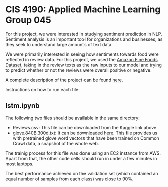 # CIS 4190: Applied Machine Learning Group 045
For this project, we were interested in studying sentiment prediction in NLP. Sentiment analysis is an important tool for organizations and businesses, as they seek to understand large amounts of text data. 

We were primarily interested in seeing how sentiments towards food were reflected in review data. For this project, we used the [Amazon Fine Foods Dataset](https://www.kaggle.com/datasets/snap/amazon-fine-food-reviews), taking in the review texts as the raw inputs to our model and trying to predict whether or not the reviews were overall positive or negative.

A complete description of the project can be found [here](https://docs.google.com/document/d/1ItTVHn8Xer-YdEf4eEcemQIk__AekbLh/edit?usp=sharing&ouid=111301309263338542076&rtpof=true&sd=true). 

Instructions on how to run each file:

## lstm.ipynb
The following two files should be available in the same directory:
- Reviews.csv: This file can be downloaded from the Kaggle link above.
- glove.840B.300d.txt: It can be downloaded [here](https://nlp.stanford.edu/projects/glove/). This file provides us with pretrained glove word vectors that have been trained on Common Crawl data, a snapshot of the whole web. 

The trainig process for this file was done using an EC2 instance from AWS. Apart from that, the other code cells should run in under a few minutes in most laptops. 

The best performance achieved on the validation set (which contained an equal number of samples from each class) was close to 90%. 
